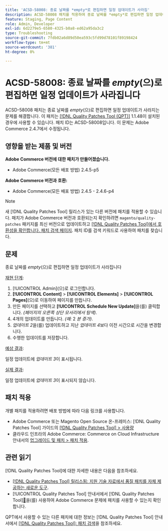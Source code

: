 ```yaml
---
title: 'ACSD-58008: 종료 날짜를 *empty*로 편집하면 일정 업데이트가 사라짐'
description: ACSD-58008 패치를 적용하여 종료 날짜를 *empty*로 편집하면 일정 업데이트가 사라지는 Adobe Commerce 문제를 해결합니다.
feature: Staging, Page Content
role: Admin, Developer
exl-id: 6d2279e5-6580-4325-b0a8-ed62a95da3c2
type: Troubleshooting
source-git-commit: 7fdb02a6d89d50ea593c5fd99d78101f89198424
workflow-type: tm+mt
source-wordcount: '381'
ht-degree: 0%

---
```


# ACSD-58008: 종료 날짜를 *empty*(으)로 편집하면 일정 업데이트가 사라집니다

ACSD-58008 패치는 종료 날짜를 *empty*(으)로 편집하면 일정 업데이트가 사라지는 문제를 해결합니다. 이 패치는 [[!DNL Quality Patches Tool (QPT)]](https://experienceleague.adobe.com/ko/docs/commerce-operations/tools/quality-patches-tool/quality-patches-tool-to-self-serve-quality-patches) 1.1.48이 설치된 경우에 사용할 수 있습니다. 패치 ID는 ACSD-58008입니다. 이 문제는 Adobe Commerce 2.4.7에서 수정됩니다.

## 영향을 받는 제품 및 버전

**Adobe Commerce 버전에 대한 패치가 만들어졌습니다.**

* Adobe Commerce(모든 배포 방법) 2.4.5-p5

**Adobe Commerce 버전과 호환:**

* Adobe Commerce(모든 배포 방법) 2.4.5 - 2.4.6-p4

>[!NOTE]
>
>새 [!DNL Quality Patches Tool] 릴리스가 있는 다른 버전에 패치를 적용할 수 있습니다. 패치가 Adobe Commerce 버전과 호환되는지 확인하려면 `magento/quality-patches` 패키지를 최신 버전으로 업데이트하고 [[!DNL Quality Patches Tool]에서 호환성을 확인합니다. 패치 검색 페이지](https://experienceleague.adobe.com/tools/commerce-quality-patches/index.html?lang=ko). 패치 ID를 검색 키워드로 사용하여 패치를 찾습니다.

## 문제

종료 날짜를 *empty*(으)로 편집하면 일정 업데이트가 사라집니다

<u>재현 단계</u>:

1. [!UICONTROL Admin]&#x200B;(으)로 로그인합니다.
1. **[!UICONTROL Content]** > **[!UICONTROL Elements]** > **[!UICONTROL Pages]**(으)로 이동하여 페이지를 만듭니다.
1. 만든 페이지를 선택하고 **[!UICONTROL Schedule New Update]**&#x200B;을(를) 클릭합니다. *(페이지의 오른쪽 상단 모서리에서 탐색)*.
1. 4개의 업데이트를 만듭니다. *(예:* 2 *분 증가)*.
1. *업데이트 2*&#x200B;을(를) 업데이트하고 지난 *업데이트 4*&#x200B;보다 이전 시간으로 시간을 변경합니다.
1. 수행한 업데이트를 저장합니다.

<u>예상 결과</u>:

일정 업데이트에 *업데이트 3*&#x200B;이 표시됩니다.

<u>실제 결과</u>:

일정 업데이트에 *업데이트 3*&#x200B;이 표시되지 않습니다.

## 패치 적용

개별 패치를 적용하려면 배포 방법에 따라 다음 링크를 사용합니다.

* Adobe Commerce 또는 Magento Open Source 온-프레미스: [!DNL Quality Patches Tool] 가이드의 [[!DNL Quality Patches Tool] > 사용량](/help/tools/quality-patches-tool/usage.md)
* 클라우드 인프라의 Adobe Commerce: Commerce on Cloud Infrastructure 안내서의 [업그레이드 및 패치 > 패치 적용](https://experienceleague.adobe.com/docs/commerce-cloud-service/user-guide/develop/upgrade/apply-patches.html?lang=ko).

## 관련 읽기

[!DNL Quality Patches Tool]에 대한 자세한 내용은 다음을 참조하세요.

* [[!DNL Quality Patches Tool] 릴리스됨: 지원 기술 자료에서 품질 패치를 자체 제공하는 새로운 도구](https://experienceleague.adobe.com/ko/docs/commerce-operations/tools/quality-patches-tool/quality-patches-tool-to-self-serve-quality-patches).
* [!UICONTROL Quality Patches Tool] 안내서에서  [!DNL Quality Patches Tool][&#128279;](/help/tools/quality-patches-tool/patches-available-in-qpt/check-patch-for-magento-issue-with-magento-quality-patches.md)을(를) 사용하여 Adobe Commerce 문제에 패치를 사용할 수 있는지 확인합니다.


QPT에서 사용할 수 있는 다른 패치에 대한 정보는 [!DNL Quality Patches Tool] 안내서에서 [[!DNL Quality Patches Tool]: 패치 검색](https://experienceleague.adobe.com/tools/commerce-quality-patches/index.html?lang=ko)을 참조하세요.

